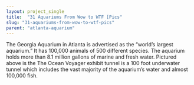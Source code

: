 ```yaml
---
layout: project_single
title:  "31 Aquariums From Wow to WTF [Pics"
slug: "31-aquariums-from-wow-to-wtf-pics"
parent: "atlanta-aquarium"
---
```

The Georgia Aquarium in Atlanta is advertised as the “world’s largest aquarium.” It has 100,000 animals of 500 different species. The aquarium holds more than 8.1 million gallons of marine and fresh water. Pictured above is the The Ocean Voyager exhibit tunnel is a 100 foot underwater tunnel which includes the vast majority of the aquarium’s water and almost 100,000 fish.